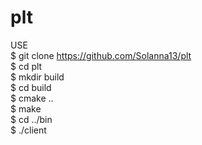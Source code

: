 # plt

USE <br/>
$ git clone https://github.com/Solanna13/plt <br/>
$ cd plt <br/>
$ mkdir build <br/>
$ cd build <br/>
$ cmake .. <br/>
$ make <br/>
$ cd ../bin <br/>
$ ./client <br/>
